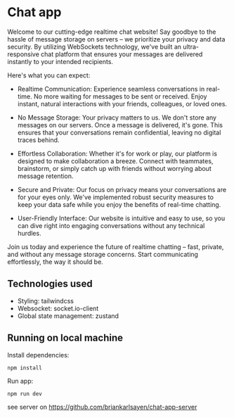# Chat app

Welcome to our cutting-edge realtime chat website! Say goodbye to the hassle of message storage on servers – we prioritize your privacy and data security. By utilizing WebSockets technology, we've built an ultra-responsive chat platform that ensures your messages are delivered instantly to your intended recipients.

Here's what you can expect:

- Realtime Communication: Experience seamless conversations in real-time. No more waiting for messages to be sent or received. Enjoy instant, natural interactions with your friends, colleagues, or loved ones.

- No Message Storage: Your privacy matters to us. We don't store any messages on our servers. Once a message is delivered, it's gone. This ensures that your conversations remain confidential, leaving no digital traces behind.

- Effortless Collaboration: Whether it's for work or play, our platform is designed to make collaboration a breeze. Connect with teammates, brainstorm, or simply catch up with friends without worrying about message retention.

- Secure and Private: Our focus on privacy means your conversations are for your eyes only. We've implemented robust security measures to keep your data safe while you enjoy the benefits of real-time chatting.

- User-Friendly Interface: Our website is intuitive and easy to use, so you can dive right into engaging conversations without any technical hurdles.

Join us today and experience the future of realtime chatting – fast, private, and without any message storage concerns. Start communicating effortlessly, the way it should be.

## Technologies used
- Styling: tailwindcss
- Websocket: socket.io-client
- Global state management: zustand 

## Running on local machine
Install dependencies:
```
npm install
```
Run app:
```
npm run dev
```
see server on https://github.com/briankarlsayen/chat-app-server
